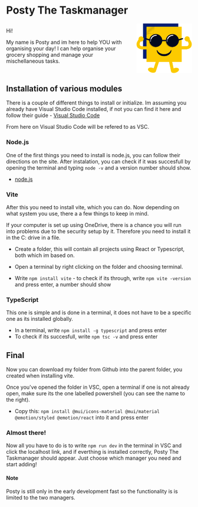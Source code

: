 # Posty The Taskmanager

<div style="display:flex; flex-direction:row-reverse; align-items:center;">
<img src="public\posty.svg" alt="Posty Logo" style="width: 150px; height: auto; margin-left:2rem;"/>
<div>
Hi!

My name is Posty and im here to help YOU with organising your day! I can help organise your grocery shopping and manage your mischellaneous tasks.

</div>
</div>

## Installation of various modules

There is a couple of different things to install or initialize. Im assuming you already have Visual Studio Code installed, if not you can find it here and follow their guide - [Visual Studio Code](https://code.visualstudio.com/)

From here on Visual Studio Code will be refered to as VSC.

### Node.js

One of the first things you need to install is node.js, you can follow their directions on the site. After instalation, you can check if it was succesfull by opening the terminal and typing `node -v` and a version number should show.

- [node.js](https://nodejs.org/en/download/package-manager)

### Vite

After this you need to install vite, which you can do. Now depending on what system you use, there a a few things to keep in mind.

If your computer is set up using OneDrive, there is a chance you will run into problems due to the security setup by it. Therefore you need to install it in the C: drive in a file.

- Create a folder, this will contain all projects using React or Typescript, both which im based on.

- Open a terminal by right clicking on the folder and choosing terminal.
- Write `npm install vite` - to check if its through, write `npm vite -version` and press enter, a number should show

### TypeScript

This one is simple and is done in a terminal, it does not have to be a specific one as its installed globally.

- In a terminal, write `npm install -g typescript` and press enter
- To check if its succesfull, write `npm tsc -v` and press enter

## Final

Now you can download my folder from Github into the parent folder, you created when installing vite.

Once you've opened the folder in VSC, open a terminal if one is not already open, make sure its the one labelled powershell (you can see the name to the right).

- Copy this: `npm install @mui/icons-material @mui/material @emotion/styled @emotion/react` into it and press enter

### Almost there!

Now all you have to do is to write `npm run dev` in the terminal in VSC and click the localhost link, and if everthing is installed correctly, Posty The Taskmanager should appear.
Just choose which manager you need and start adding!

#### Note

Posty is still only in the early development fast so the functionality is is limited to the two managers.
